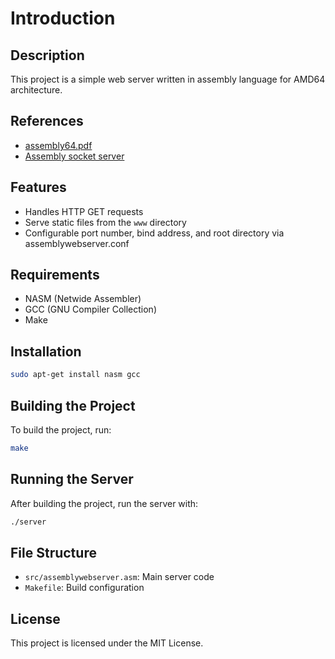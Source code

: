 # Introduction

## Description

This project is a simple web server written in assembly language for AMD64 architecture.

## References

- [assembly64.pdf](http://www.egr.unlv.edu/%7Eed/assembly64.pdf)
- [Assembly socket server](https://gist.github.com/stellanhaglund/31e2f6946fb5c29fff1190d6d628dc11)

## Features

- Handles HTTP GET requests
- Serve static files from the `www` directory
- Configurable port number, bind address, and root directory via assemblywebserver.conf

## Requirements

- NASM (Netwide Assembler)
- GCC (GNU Compiler Collection)
- Make

## Installation

```sh
sudo apt-get install nasm gcc
```

## Building the Project

To build the project, run:

```sh
make
```

## Running the Server

After building the project, run the server with:

```sh
./server
```

## File Structure

- `src/assemblywebserver.asm`: Main server code
- `Makefile`: Build configuration

## License

This project is licensed under the MIT License.
